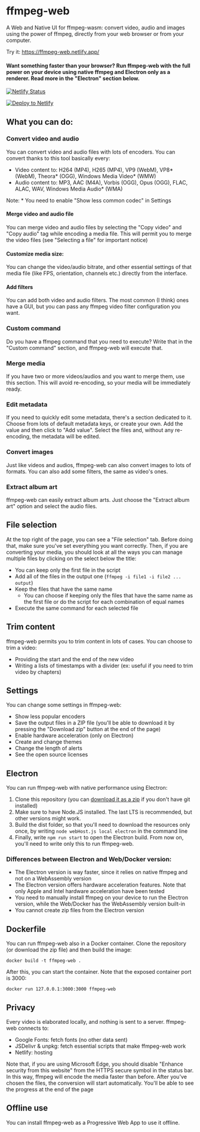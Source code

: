# ffmpeg-web
A Web and Native UI for ffmpeg-wasm: convert video, audio and images using the power of ffmpeg, directly from your web browser or from your computer. 

Try it: https://ffmpeg-web.netlify.app/ 

#### Want something faster than your browser? Run ffmpeg-web with the full power on your device using native ffmpeg and Electron only as a renderer. Read more in the "Electron" section below.

[![Netlify Status](https://api.netlify.com/api/v1/badges/54deaa95-e730-4007-8037-0d878109e6da/deploy-status)](https://app.netlify.com/sites/ffmpeg-web/deploys)


[![Deploy to Netlify](https://www.netlify.com/img/deploy/button.svg)](https://app.netlify.com/start/deploy?repository=https://github.com/Dinoosauro/ffmpeg-web)
## What you can do:
### Convert video and audio
You can convert video and audio files with lots of encoders. You can convert thanks to this tool basically every:
- Video content to: H264 (MP4), H265 (MP4), VP9 (WebM), VP8* (WebM), Theora* (OGG), Windows Media Video* (WMW)
- Audio content to: MP3, AAC (M4A), Vorbis (OGG), Opus (OGG), FLAC, ALAC, WAV, Windows Media Audio* (WMA)

Note: * You need to enable "Show less common codec" in Settings
#### Merge video and audio file
You can merge video and audio files by selecting the "Copy video" and "Copy audio" tag while encoding a media file. This will permit you to merge the video files (see "Selecting a file" for important notice)
#### Customize media size:
You can change the video/audio bitrate, and other essential settings of that media file (like FPS, orientation, channels etc.) directly from the interface.
#### Add filters
You can add both video and audio filters. The most common (I think) ones have a GUI, but you can pass any ffmpeg video filter configuration you want.
### Custom command
Do you have a ffmpeg command that you need to execute? Write that in the "Custom command" section, and ffmpeg-web will execute that.
### Merge media
If you have two or more videos/audios and you want to merge them, use this section. This will avoid re-encoding, so your media will be immediately ready.
### Edit metadata
If you need to quickly edit some metadata, there's a section dedicated to it. Choose from lots of default metadata keys, or create your own. Add the value and then click to "Add value". Select the files and, without any re-encoding, the metadata will be edited.
### Convert images
Just like videos and audios, ffmpeg-web can also convert images to lots of formats. You can also add some filters, the same as video's ones.
### Extract album art
ffmpeg-web can easily extract album arts. Just choose the "Extract album art" option and select the audio files.
## File selection
At the top right of the page, you can see a "File selection" tab. Before doing that, make sure you've set everything you want correctly. Then, if you are converting your media, you should look at all the ways you can manage multiple files by clicking on the select below the title:
- You can keep only the first file in the script
- Add all of the files in the output one (```ffmpeg -i file1 -i file2 ... output```)
- Keep the files that have the same name
  * You can choose if keeping only the files that have the same name as the first file or do the script for each combination of equal names
- Execute the same command for each selected file
## Trim content
ffmpeg-web permits you to trim content in lots of cases. You can choose to trim a video:
- Providing the start and the end of the new video
- Writing a lists of timestamps with a divider (ex: useful if you need to trim video by chapters)
## Settings
You can change some settings in ffmpeg-web:
- Show less popular encoders 
- Save the output files in a ZIP file (you'll be able to download it by pressing the "Download zip" button at the end of the page)
- Enable hardware acceleration (only on Electron)
- Create and change themes
- Change the length of alerts
- See the open source licenses
## Electron
You can run ffmpeg-web with native performance using Electron:

1. Clone this repository (you can [download it as a zip](https://github.com/Dinoosauro/ffmpeg-web/archive/refs/heads/main.zip) if you don't have git installed)
2.  Make sure to have Node.JS installed. The last LTS is recommended, but other versions might work.
3. Build the dist folder, so that you'll need to download the resources only once, by writing `node webHost.js local electron` in the command line
4. Finally, write `npm run start` to open the Electron build. From now on, you'll need to write only this to run ffmpeg-web.

### Differences between Electron and Web/Docker version:

- The Electron version is way faster, since it relies on native ffmpeg and not on a WebAssembly version
- The Electron version offers hardware acceleration features. Note that only Apple and Intel hardware acceleration have been tested
- You need to manually install ffmpeg on your device to run the Electron version, while the Web/Docker has the WebAssembly version built-in
- You cannot create zip files from the Electron version
## Dockerfile
You can run ffmpeg-web also in a Docker container. Clone the repository (or download the zip file) and then build the image:

```docker build -t ffmpeg-web .```

After this, you can start the container. Note that the exposed container port is 3000:

```docker run 127.0.0.1:3000:3000 ffmpeg-web```


## Privacy
Every video is elaborated locally, and nothing is sent to a server. ffmpeg-web connects to:
- Google Fonts: fetch fonts (no other data sent)
- JSDelivr & unpkg: fetch essential scripts that make ffmpeg-web work
- Netlify: hosting

Note that, if you are using Microsoft Edge, you should disable "Enhance security from this website" from the HTTPS secure symbol in the status bar. In this way, ffmpeg will encode the media faster than before.
After you've chosen the files, the conversion will start automatically. You'll be able to see the progress at the end of the page
## Offline use 
You can install ffmpeg-web as a Progressive Web App to use it offline.
